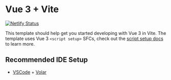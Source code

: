 # Vue 3 + Vite
[![Netlify Status](https://api.netlify.com/api/v1/badges/3c82e2bd-0012-4b51-bb79-179a8ca91e7e/deploy-status)](https://app.netlify.com/sites/determined-kirch-a689bf/deploys)

This template should help get you started developing with Vue 3 in Vite. The template uses Vue 3 `<script setup>` SFCs, check out the [script setup docs](https://v3.vuejs.org/api/sfc-script-setup.html#sfc-script-setup) to learn more.

## Recommended IDE Setup

- [VSCode](https://code.visualstudio.com/) + [Volar](https://marketplace.visualstudio.com/items?itemName=johnsoncodehk.volar)
